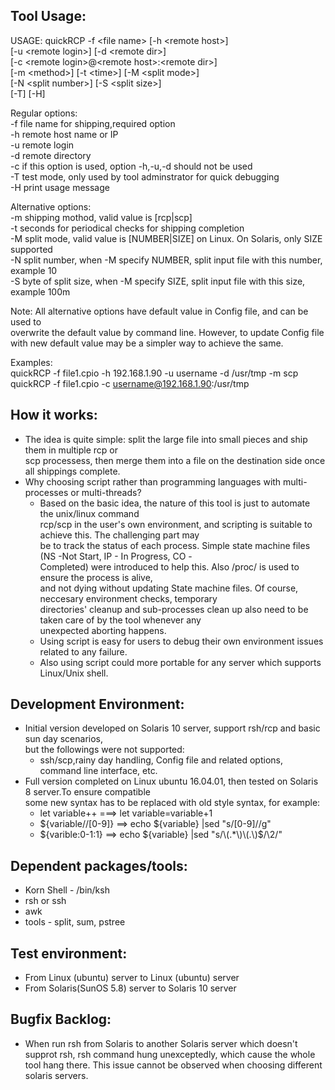 Tool Usage:  
------------  
USAGE:  quickRCP -f \<file name\> [-h \<remote host\>]  
		[-u \<remote login\>] [-d \<remote dir\>]  
		[-c \<remote login\>@\<remote host\>:\<remote dir\>]  
		[-m \<method\>] [-t \<time\>] [-M \<split mode\>]  
		[-N \<split number\>] [-S \<split size\>]  
		[-T] [-H]  
  
Regular options:  
	-f 	file name for shipping,required option  
	-h	remote host name or IP  
	-u	remote login  
	-d	remote directory  
	-c	if this option is used, option -h,-u,-d should not be used  
	-T	test mode, only used by tool adminstrator for quick debugging   
	-H	print usage message  
  
Alternative options:  
	-m	shipping mothod, valid value is [rcp|scp]  
	-t	seconds for periodical checks for shipping completion  
	-M	split mode, valid value is [NUMBER|SIZE] on Linux. On Solaris, only SIZE supported  
	-N	split number, when -M specify NUMBER, split input file with this number, example 10  
	-S	byte of split size, when -M specify SIZE, split input file with this size, example 100m   
  
Note: 	All alternative options have default value in Config file, and can be used to   
	overwrite the default value by command line. However, to update Config file   
	with new default value may be a simpler way to achieve the same.  
  
Examples:  
	 quickRCP -f file1.cpio -h 192.168.1.90 -u username -d /usr/tmp -m scp  
	 quickRCP -f file1.cpio -c username@192.168.1.90:/usr/tmp  
    
How it works:  
----------------------  
- The idea is quite simple: split the large file into small pieces and ship them in multiple rcp or   
scp processess, then merge them into a file on the destination side once all shippings complete.  
- Why choosing script rather than programming languages with multi-processes or multi-threads?  
	- Based on the basic idea, the nature of this tool is just to automate the unix/linux command  
rcp/scp in the user's own environment, and scripting is suitable to achieve this. The challenging part may   
be to track the status of each process. Simple state machine files (NS -Not Start, IP - In Progress, CO -   
Completed) were introduced to help this. Also /proc/<process id> is used to ensure the process is alive,  
and not dying without updating State machine files. Of course, neccesary environment checks, temporary   
directories' cleanup and sub-processes clean up also need to be taken care of by the tool whenever any   
unexpected aborting happens.  
	- Using script is easy for users to debug their own environment issues related to any failure.  
	- Also using script could more portable for any server which supports Linux/Unix shell.  
    
Development Environment:  
----------------------  
- Initial version developed on Solaris 10 server, support rsh/rcp and basic sun day scenarios,  
but the followings were not supported:  
	- ssh/scp,rainy day handling, Config file and related options, command line interface, etc.  
- Full version completed on Linux ubuntu 16.04.01, then tested on Solaris 8 server.To ensure compatible   
some new syntax has to be replaced with old style syntax, for example:  
	- let variable++ ===> let variable=variable+1  
	- ${variable//[0-9]}  ==> echo ${variable} |sed "s/[0-9]//g"   
	- ${varible:0-1:1} ==> echo ${variable} |sed "s/\(.*\)\(.\)$/\2/"  
  
Dependent packages/tools:
----------------------  
- Korn Shell - /bin/ksh  
- rsh or ssh  
- awk
- tools - split, sum, pstree
  
Test environment:  
-------------------  
- From Linux (ubuntu) server to Linux (ubuntu) server    
- From Solaris(SunOS 5.8) server to Solaris 10 server

   
Bugfix Backlog:  
-------------------  
- When run rsh from Solaris to another Solaris server which doesn't supprot rsh, rsh command hung unexceptedly, which cause the whole tool hang there.  This issue cannot be observed when choosing different solaris servers.  

